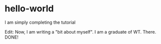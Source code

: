 # hello-world
I am simply completing the tutorial

Edit:
Now, I am writing a "bit about myself". I am a graduate of WT. There. DONE!
